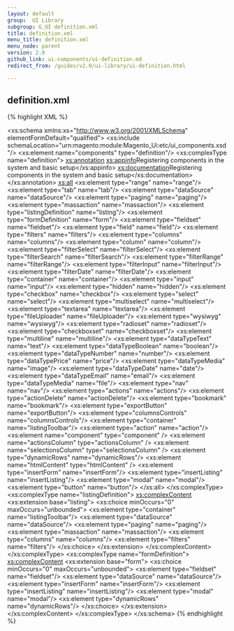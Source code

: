 ```yaml
---
layout: default
group:  UI Library
subgroup: G_UI definition.xml
title: definition.xml
menu_title: definition.xml
menu_node: parent
version: 2.0
github_link: ui-components/ui-definition.md
redirect_from: /guides/v2.0/ui-library/ui-definition.html

---
```


<h2 id="example">definition.xml</h2>

{% highlight XML %}
<?xml version="1.0" encoding="UTF-8"?>
<!--
/**
 * Copyright © 2016 Magento. All rights reserved.
 * See COPYING.txt for license details.
 */
-->
<xs:schema xmlns:xs="http://www.w3.org/2001/XMLSchema" elementFormDefault="qualified">
    <!-- Include section -->
    <xs:include schemaLocation="urn:magento:module:Magento_Ui:etc/ui_components.xsd"/>
    <!-- Definition the document element -->
    <xs:element name="components" type="definition"/>
    <!-- Registering components in the system -->
    <xs:complexType name="definition">
        <xs:annotation>
            <xs:appinfo>Registering components in the system and basic setup</xs:appinfo>
            <xs:documentation>Registering components in the system and basic setup</xs:documentation>
        </xs:annotation>
        <xs:all>
            <!-- Components list -->
            <xs:element type="range" name="range"/>
            <xs:element type="tab" name="tab"/>
            <xs:element type="dataSource" name="dataSource"/>
            <xs:element type="paging" name="paging"/>
            <xs:element type="massaction" name="massaction"/>
            <xs:element type="listingDefinition" name="listing"/>
            <xs:element type="formDefinition" name="form"/>
            <xs:element type="fieldset" name="fieldset"/>
            <xs:element type="field" name="field"/>
            <xs:element type="filters" name="filters"/>
            <xs:element type="columns" name="columns"/>
            <xs:element type="column" name="column"/>
            <xs:element type="filterSelect" name="filterSelect"/>
            <xs:element type="filterSearch" name="filterSearch"/>
            <xs:element type="filterRange" name="filterRange"/>
            <xs:element type="filterInput" name="filterInput"/>
            <xs:element type="filterDate" name="filterDate"/>
            <xs:element type="container" name="container"/>
            <xs:element type="input" name="input"/>
            <xs:element type="hidden" name="hidden"/>
            <xs:element type="checkbox" name="checkbox"/>
            <xs:element type="select" name="select"/>
            <xs:element type="multiselect" name="multiselect"/>
            <xs:element type="textarea" name="textarea"/>
            <xs:element type="fileUploader" name="fileUploader"/>
            <xs:element type="wysiwyg" name="wysiwyg"/>
            <xs:element type="radioset" name="radioset"/>
            <xs:element type="checkboxset" name="checkboxset"/>
            <xs:element type="multiline" name="multiline"/>
            <xs:element type="dataTypeText" name="text"/>
            <xs:element type="dataTypeBoolean" name="boolean"/>
            <xs:element type="dataTypeNumber" name="number"/>
            <xs:element type="dataTypePrice" name="price"/>
            <xs:element type="dataTypeMedia" name="image"/>
            <xs:element type="dataTypeDate" name="date"/>
            <xs:element type="dataTypeEmail" name="email"/>
            <xs:element type="dataTypeMedia" name="file"/>
            <xs:element type="nav" name="nav"/>
            <xs:element type="actions" name="actions"/>
            <xs:element type="actionDelete" name="actionDelete"/>
            <xs:element type="bookmark" name="bookmark"/>
            <xs:element type="exportButton" name="exportButton"/>
            <xs:element type="columnsControls" name="columnsControls"/>
            <xs:element type="container" name="listingToolbar"/>
            <xs:element type="action" name="action"/>
            <xs:element name="component" type="component" />
            <xs:element name="actionsColumn" type="actionsColumn" />
            <xs:element name="selectionsColumn" type="selectionsColumn" />
            <xs:element type="dynamicRows" name="dynamicRows"/>
            <xs:element name="htmlContent" type="htmlContent" />
            <xs:element type="insertForm" name="insertForm"/>
            <xs:element type="insertListing" name="insertListing"/>
            <xs:element type="modal" name="modal"/>
            <xs:element type="button" name="button"/>
        </xs:all>
    </xs:complexType>
    <!-- Custom configuration -->
    <xs:complexType name="listingDefinition">
        <xs:complexContent>
            <xs:extension base="listing">
                <xs:choice minOccurs="0" maxOccurs="unbounded">
                    <xs:element type="container" name="listingToolbar"/>
                    <xs:element type="dataSource" name="dataSource"/>
                    <xs:element type="paging" name="paging"/>
                    <xs:element type="massaction" name="massaction"/>
                    <xs:element type="columns" name="columns"/>
                    <xs:element type="filters" name="filters"/>
                </xs:choice>
            </xs:extension>
        </xs:complexContent>
    </xs:complexType>
    <xs:complexType name="formDefinition">
        <xs:complexContent>
            <xs:extension base="form">
                <xs:choice minOccurs="0" maxOccurs="unbounded">
                    <xs:element type="fieldset" name="fieldset"/>
                    <xs:element type="dataSource" name="dataSource"/>
                    <xs:element type="insertForm" name="insertForm"/>
                    <xs:element type="insertListing" name="insertListing"/>
                    <xs:element type="modal" name="modal"/>
                    <xs:element type="dynamicRows" name="dynamicRows"/>
                </xs:choice>
            </xs:extension>
        </xs:complexContent>
    </xs:complexType>
</xs:schema>
{% endhighlight %}   
